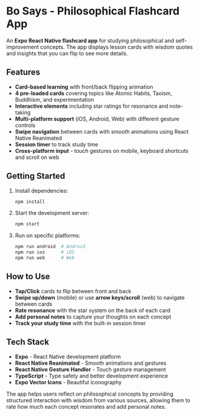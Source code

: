 # Bo Says - Philosophical Flashcard App

An **Expo React Native flashcard app** for studying philosophical and self-improvement concepts. The app displays lesson cards with wisdom quotes and insights that you can flip to see more details.

## Features

- **Card-based learning** with front/back flipping animation
- **4 pre-loaded cards** covering topics like Atomic Habits, Taoism, Buddhism, and experimentation 
- **Interactive elements** including star ratings for resonance and note-taking
- **Multi-platform support** (iOS, Android, Web) with different gesture controls
- **Swipe navigation** between cards with smooth animations using React Native Reanimated
- **Session timer** to track study time
- **Cross-platform input** - touch gestures on mobile, keyboard shortcuts and scroll on web

## Getting Started

1. Install dependencies:
   ```bash
   npm install
   ```

2. Start the development server:
   ```bash
   npm start
   ```

3. Run on specific platforms:
   ```bash
   npm run android  # Android
   npm run ios      # iOS
   npm run web      # Web
   ```

## How to Use

- **Tap/Click** cards to flip between front and back
- **Swipe up/down** (mobile) or use **arrow keys/scroll** (web) to navigate between cards
- **Rate resonance** with the star system on the back of each card
- **Add personal notes** to capture your thoughts on each concept
- **Track your study time** with the built-in session timer

## Tech Stack

- **Expo** - React Native development platform
- **React Native Reanimated** - Smooth animations and gestures
- **React Native Gesture Handler** - Touch gesture management
- **TypeScript** - Type safety and better development experience
- **Expo Vector Icons** - Beautiful iconography

The app helps users reflect on philosophical concepts by providing structured interaction with wisdom from various sources, allowing them to rate how much each concept resonates and add personal notes.